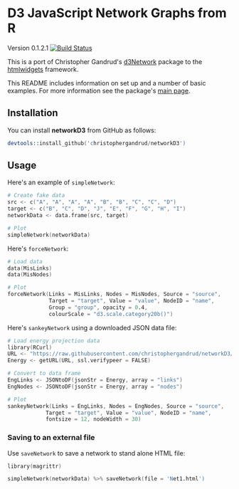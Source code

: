 # D3 JavaScript Network Graphs from R

Version 0.1.2.1 [![Build Status](https://travis-ci.org/christophergandrud/networkD3.svg?branch=master)](https://travis-ci.org/christophergandrud/networkD3)

This is a port of Christopher Gandrud's
[d3Network](http://christophergandrud.github.io/d3Network/) package to the
[htmlwidgets](https://github.com/ramnathv/htmlwidgets) framework.

This README includes information on set up and a number of basic examples.
For more information see the package's [main page](http://christophergandrud.github.io/networkD3/).

## Installation

You can install **networkD3** from GitHub as follows:

```S
devtools::install_github('christophergandrud/networkD3')
```

## Usage

Here's an example of `simpleNetwork`:

```S
# Create fake data
src <- c("A", "A", "A", "A", "B", "B", "C", "C", "D")
target <- c("B", "C", "D", "J", "E", "F", "G", "H", "I")
networkData <- data.frame(src, target)

# Plot
simpleNetwork(networkData)
```

Here's `forceNetwork`:

```S
# Load data
data(MisLinks)
data(MisNodes)

# Plot
forceNetwork(Links = MisLinks, Nodes = MisNodes, Source = "source",
             Target = "target", Value = "value", NodeID = "name",
             Group = "group", opacity = 0.4,
             colourScale = "d3.scale.category20b()")
```

Here's `sankeyNetwork` using a downloaded JSON data file:

```S
# Load energy projection data
library(RCurl)
URL <- "https://raw.githubusercontent.com/christophergandrud/networkD3/master/JSONdata/energy.json"
Energy <- getURL(URL, ssl.verifypeer = FALSE)

# Convert to data frame
EngLinks <- JSONtoDF(jsonStr = Energy, array = "links")
EngNodes <- JSONtoDF(jsonStr = Energy, array = "nodes")

# Plot
sankeyNetwork(Links = EngLinks, Nodes = EngNodes, Source = "source",
            Target = "target", Value = "value", NodeID = "name",
            fontsize = 12, nodeWidth = 30)
```

### Saving to an external file

Use `saveNetwork` to save a network to stand alone HTML file:

```S
library(magrittr)

simpleNetwork(networkData) %>% saveNetwork(file = 'Net1.html')
```
